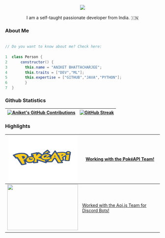 <p align= "center">
<img src = "./assests/profile.png"></p>

<p align = "center">  I am a self-taught passionate developer from India. 🇮🇳 </p>

### About Me 
```java

// Do you want to know about me? Check here:

1  class Person {
2      constructor() {
3        this.name = "ANIKET BHATTACHARJEE";
4        this.traits = ["DEV","ML"];
5        this.expertise = ["GITHUB","JAVA","PYTHON"];
6        }
7  }
```


### Github Statistics
|[![Aniket's GitHub Contributions](https://github-readme-stats.vercel.app/api?username=DevMike123&count_private=true&show_icons=true&theme=react)](https://github.com/DevMike123/)|[![GitHub Streak](https://streak-stats.demolab.com?user=DevMike123&theme=dark)](https://git.io/streak-stats)| 
| ------------- | ------------- |

### Highlights
|<img src="./assests/pokeapi.png" width="225" height=150>|[Working with the PokéAPI Team!](https://github.com/PokeAPI)|
|---|---|
|<img src="https://aoi.js.org/img/akarui-development.png" width="230" height=150>|[Worked with the Aoi.js Team for Discord Bots!](https://aoi.js.org/)|


